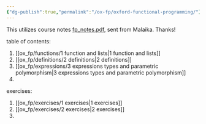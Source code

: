 ```yaml
---
{"dg-publish":true,"permalink":"/ox-fp/oxford-functional-programming/"}
---
```


This utilizes course notes [fp_notes.pdf](https://github.com/agniv-the-marker/functional-programming/blob/main/ox_fp/fp_notes.pdf), sent from Malaika. Thanks!

table of contents:

1. [[ox_fp/functions/1 function and lists\|1 function and lists]]
2. [[ox_fp/definitions/2 definitions\|2 definitions]]
3. [[ox_fp/expressions/3 expressions types and parametric polymorphism\|3 expressions types and parametric polymorphism]]
4. 

exercises:

1. [[ox_fp/exercises/1 exercises\|1 exercises]]
2. [[ox_fp/exercises/2 exercises\|2 exercises]]
3. 
